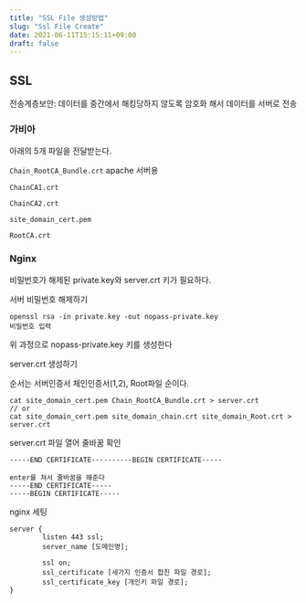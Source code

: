 ```yaml
---
title: "SSL File 생성방법"
slug: "Ssl File Create"
date: 2021-06-11T15:15:11+09:00
draft: false
---
```


## SSL

전송계층보안: 데이터를 중간에서 해킹당하지 않도록 암호화 해서 데이터를 서버로 전송

### 가비아

아래의 5개 파일을 전달받는다.

`Chain_RootCA_Bundle.crt` apache 서버용

`ChainCA1.crt`

`ChainCA2.crt`

`site_domain_cert.pem`

`RootCA.crt`

### Nginx

비밀번호가 해제된 private.key와 server.crt 키가 필요하다.

서버 비밀번호 해제하기

```
openssl rsa -in private.key -out nopass-private.key
비밀번호 입력
```

위 과정으로 nopass-private.key 키를 생성한다

server.crt 생성하기

순서는 서버인증서 체인인증서(1,2), Root파일 순이다.

```
cat site_domain_cert.pem Chain_RootCA_Bundle.crt > server.crt
// or
cat site_domain_cert.pem site_domain_chain.crt site_domain_Root.crt > server.crt
```

server.crt 파일 열어 줄바꿈 확인

```
-----END CERTIFICATE----------BEGIN CERTIFICATE-----

enter를 쳐서 줄바꿈을 해준다
-----END CERTIFICATE-----
-----BEGIN CERTIFICATE-----
```

nginx 세팅

```
server {
        listen 443 ssl;
        server_name [도메인명];

        ssl on;
        ssl_certificate [세가지 인증서 합친 파일 경로];
        ssl_certificate_key [개인키 파일 경로];
}
```
